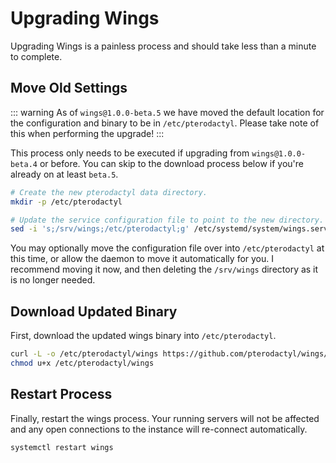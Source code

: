 # Upgrading Wings
Upgrading Wings is a painless process and should take less than a minute to complete.

## Move Old Settings
::: warning
As of `wings@1.0.0-beta.5` we have moved the default location for the configuration and binary
to be in `/etc/pterodactyl`. Please take note of this when performing the upgrade!
:::

This process only needs to be executed if upgrading from `wings@1.0.0-beta.4` or before. You can
skip to the download process below if you're already on at least `beta.5`.

``` bash
# Create the new pterodactyl data directory.
mkdir -p /etc/pterodactyl

# Update the service configuration file to point to the new directory.
sed -i 's;/srv/wings;/etc/pterodactyl;g' /etc/systemd/system/wings.service
```

You may optionally move the configuration file over into `/etc/pterodactyl` at this time, or allow
the daemon to move it automatically for you. I recommend moving it now, and then deleting the `/srv/wings`
directory as it is no longer needed.

## Download Updated Binary
First, download the updated wings binary into `/etc/pterodactyl`.

``` bash
curl -L -o /etc/pterodactyl/wings https://github.com/pterodactyl/wings/releases/download/v1.0.0-beta.5/wings_linux_amd64
chmod u+x /etc/pterodactyl/wings
```

## Restart Process
Finally, restart the wings process. Your running servers will not be affected and any open
connections to the instance will re-connect automatically.

``` bash
systemctl restart wings
```
